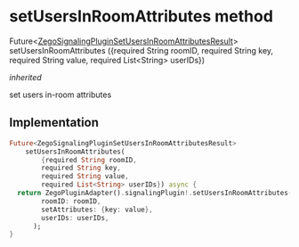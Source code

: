 


# setUsersInRoomAttributes method








Future&lt;[ZegoSignalingPluginSetUsersInRoomAttributesResult](../../zego_uikit_prebuilt_live_audio_room/ZegoSignalingPluginSetUsersInRoomAttributesResult-class.md)> setUsersInRoomAttributes
({required String roomID, required String key, required String value, required List&lt;String> userIDs})

_<span class="feature">inherited</span>_



<p>set users in-room attributes</p>



## Implementation

```dart
Future<ZegoSignalingPluginSetUsersInRoomAttributesResult>
    setUsersInRoomAttributes(
        {required String roomID,
        required String key,
        required String value,
        required List<String> userIDs}) async {
  return ZegoPluginAdapter().signalingPlugin!.setUsersInRoomAttributes(
        roomID: roomID,
        setAttributes: {key: value},
        userIDs: userIDs,
      );
}
```







